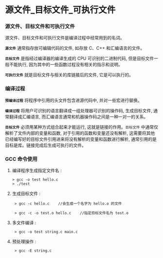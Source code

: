 # 源文件_目标文件_可执行文件

<!-- create time: 2016-06-03 17:05:24  -->

<!-- This file is created from $MARBOO_HOME/.media/starts/default.md
本文件由 $MARBOO_HOME/.media/starts/default.md 复制而来 -->

### 源文件、目标文件和可执行文件

源文件、目标文件和可执行文件是编译过程中经常用到的名词。

**`源文件`** 通常指存放可编辑代码的文件, 如存放 C、C++ 和汇编语言的文件。

**`目标文件`** 是指经过编译器的编译生成的 CPU 可识别的二进制代码, 但是目标文件一般不能执行, 因为其中的一些函数过程没有相关的指示和说明。

**`可执行文件`** 就是目标文件与相关的库链接后的文件, 它是可以执行的。

### 编译过程

**`预编译过程`** 将程序中引用的头文件包含进源代码中, 并对一些宏进行替换。

**`编译过程`** 将用户可识别的语言翻译成一组处理器可识别的操作码, 生成目标文件, 通常翻译成汇编语言, 而汇编语言通常和机器操作码之间是一种一对一的关系。

**`目标文件`** 必须用某种方式组合起来才能运行, 这就是链接的作用。`目标文件` 中通常仅解析了文件内部的变量和函数, 对于引用的函数和变量还没有解析, 这需要将其他已经编写好的目标文件引用进来将没有解析的变量和函数进行解析, 通常引用的是目标是库。链接完成后生成可执行的文件。


### GCC 命令使用

1.  编译程序生成指定文件名 : 

        > gcc -o test hello.c
        > ./test
        
2. 生成目标文件 : 

        > gcc -c hello.c    //会生成一个名字为 hello.o 的文件
        
        > gcc -c -o test.o hello.c    //指定目标文件名为 test.o
        
3. 多文件编译 : 

        > gcc -o test string.c main.c
        
4. 预处理操作 : 

        > gcc -E string.c
